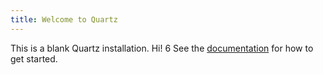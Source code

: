 ```yaml
---
title: Welcome to Quartz
---
```


This is a blank Quartz installation. Hi! 6
See the [documentation](https://quartz.jzhao.xyz) for how to get started.
